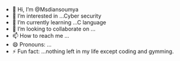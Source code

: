 - 👋 Hi, I’m @Msdiansoumya
- 👀 I’m interested in ...Cyber security
- 🌱 I’m currently learning ...C language
- 💞️ I’m looking to collaborate on ...
- 📫 How to reach me ...
- 😄 Pronouns: ...
- ⚡ Fun fact: ...nothing left in my life except coding and gymming.

<!---
Msdiansoumya/Msdiansoumya is a ✨ special ✨ repository because its `README.md` (this file) appears on your GitHub profile.
You can click the Preview link to take a look at your changes.
--->
